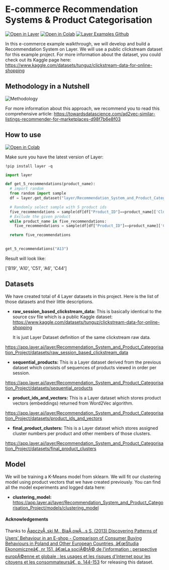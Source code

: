 # E-commerce Recommendation Systems & Product Categorisation

[![Open in Layer](https://development.layer.co/assets/badge.svg)](https://app.layer.ai/layer/Recommendation_System_and_Product_Categorisation_Project/) [![Open in Colab](https://colab.research.google.com/assets/colab-badge.svg)](https://github.com/layerai/examples/blob/main/recommendation-system/Recommendation_System_and_Product_Categorisation.ipynb) [![Layer Examples Github](https://badgen.net/badge/icon/github?icon=github&label)](https://github.com/layerai/examples/tree/main/recommendation-system)

In this e-commerce example walkthrough, we will develop and build a Recommendation System on  Layer. We will use a public clickstream dataset for this example project. For more information about the dataset, you could check out its Kaggle page here: https://www.kaggle.com/datasets/tunguz/clickstream-data-for-online-shopping

## Methodology in a Nutshell

![Methodology](https://raw.githubusercontent.com/layerai/examples/recommendation_engine_and_product_categorisation/recommendation_system_and_product_categorisation/methodology_plot.png)


For more information about this approach, we recommend you to read this comprehensive article: 
https://towardsdatascience.com/ad2vec-similar-listings-recommender-for-marketplaces-d98f7b6e8f03


## How to use

[![Open in Colab](https://colab.research.google.com/assets/colab-badge.svg)](https://colab.research.google.com/drive/1Q4gCY44bSiwgMjkTyop6KTTJNtj-FxhT?usp=sharing) 

Make sure you have the latest version of Layer:
```
!pip install layer -q
```

```python
import layer

def get_5_recommendations(product_name):
  # import random 
  from random import sample
  df = layer.get_dataset("layer/Recommendation_System_and_Product_Categorisation_Project/datasets/final_product_clusters").to_pandas()

  # Randomly select sample with 5 product ids
  five_recommendations = sample(df[df["Product_ID"]==product_name]['Cluster_Member_List'].iloc[0].tolist(), 5)
  # Exclude the given product 
  while product_name in five_recommendations:
    five_recommendations = sample(df[df["Product_ID"]==product_name]['Cluster_Member_List'].iloc[0].tolist(), 5)

  return five_recommendations  

  
get_5_recommendations("A13")
```
Result will look like: 

['B19', 'A10', 'C51', 'A6', 'C44']

## Datasets

We have created total of 4 Layer datasets in this project. Here is the list of those datasets and their little descriptions.

*  **raw_session_based_clickstream_data:** This is basically identical to the source csv file which is a public Kaggle dataset: https://www.kaggle.com/datasets/tunguz/clickstream-data-for-online-shopping

    It is just Layer Dataset definition of the same clickstream raw data.

https://app.layer.ai/layer/Recommendation_System_and_Product_Categorisation_Project/datasets/raw_session_based_clickstream_data

* **sequential_products:** This is a Layer dataset derived from the previous dataset which consists of sequences of products viewed in order per session. 

https://app.layer.ai/layer/Recommendation_System_and_Product_Categorisation_Project/datasets/sequential_products

* **product_ids_and_vectors:** This is a Layer dataset which stores product vectors (embeddings) returned from Word2Vec algorithm.

https://app.layer.ai/layer/Recommendation_System_and_Product_Categorisation_Project/datasets/product_ids_and_vectors

* **final_product_clusters:** This is a Layer dataset which stores assigned cluster numbers per product and other members of those clusters.
 
https://app.layer.ai/layer/Recommendation_System_and_Product_Categorisation_Project/datasets/final_product_clusters


## Model

We will be training a K-Means model from sklearn. We will fit our clustering model using product vectors that we have created previously. You can find all the model experiments and logged data here:

* **clustering_model:**
https://app.layer.ai/layer/Recommendation_System_and_Product_Categorisation_Project/models/clustering_model

#### Acknowledgements
Thanks to [ÅapczyÅ„ski M., BiaÅ‚owÄ…s S. (2013) Discovering Patterns of Users' Behaviour in an E-shop - Comparison of Consumer Buying Behaviours in Poland and Other European Countries, â€œStudia Ekonomiczneâ€, nr 151, â€œLa sociÃ©tÃ© de l'information : perspective europÃ©enne et globale : les usages et les risques d'Internet pour les citoyens et les consommateursâ€, p. 144-153](https://olist.com/pt-br/) for releasing this dataset.
